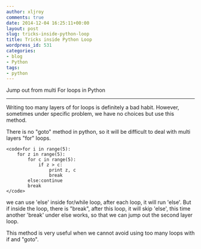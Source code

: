 ```yaml
---
author: xljroy
comments: true
date: 2014-12-04 16:25:11+00:00
layout: post
slug: tricks-inside-python-loop
title: Tricks inside Python Loop
wordpress_id: 531
categories:
- blog
- Python
tags:
- python
---
```


Jump out from multi For loops in Python





* * *



Writing too many layers of for loops is definitely a bad habit. However, sometimes under specific problem, we have no choices but use this method.

There is no "goto" method in python, so it will be difficult to deal with multi layers "for" loops.


    
    <code>for i in range(5):
        for z in range(5):
            for c in range(5):
                if z > c:
                    print z, c
                    break
            else:continue 
            break
    </code>



we can use 'else' inside for/while loop, after each loop, it will run 'else'. But if inside the loop, there is "break", after this loop, it will skip 'else', this time another 'break' under else works, so that we can jump out the second layer loop.

This method is very useful when we cannot avoid using too many loops with if and "goto".
